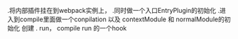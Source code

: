 .将内部插件挂在到webpack实例上，
.同时做一个入口EntryPlugin的初始化
.进入到compile里面做一个conpilation 以及 contextModule 和 normalModule的初始化 创建
. run， compile run 的一个hook